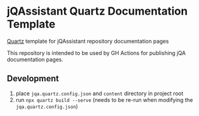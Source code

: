 # jQAssistant Quartz Documentation Template
[Quartz](https://github.com/jackyzha0/quartz) template for jQAssistant repository documentation pages

This repository is intended to be used by GH Actions for publishing jQA documentation pages.

## Development

1. place `jqa.quartz.config.json` and `content` directory in project root
2. run `npx quartz build --serve` (needs to be re-run when modifying the `jqa.quartz.config.json`)